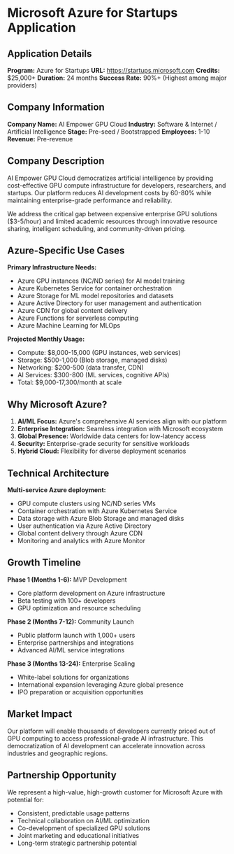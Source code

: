 # Microsoft Azure for Startups Application

## Application Details
**Program:** Azure for Startups
**URL:** https://startups.microsoft.com
**Credits:** $25,000+
**Duration:** 24 months
**Success Rate:** 90%+ (Highest among major providers)

## Company Information
**Company Name:** AI Empower GPU Cloud
**Industry:** Software & Internet / Artificial Intelligence
**Stage:** Pre-seed / Bootstrapped
**Employees:** 1-10
**Revenue:** Pre-revenue

## Company Description
AI Empower GPU Cloud democratizes artificial intelligence by providing cost-effective GPU compute infrastructure for developers, researchers, and startups. Our platform reduces AI development costs by 60-80% while maintaining enterprise-grade performance and reliability.

We address the critical gap between expensive enterprise GPU solutions ($3-5/hour) and limited academic resources through innovative resource sharing, intelligent scheduling, and community-driven pricing.

## Azure-Specific Use Cases
**Primary Infrastructure Needs:**
- Azure GPU instances (NC/ND series) for AI model training
- Azure Kubernetes Service for container orchestration
- Azure Storage for ML model repositories and datasets
- Azure Active Directory for user management and authentication
- Azure CDN for global content delivery
- Azure Functions for serverless computing
- Azure Machine Learning for MLOps

**Projected Monthly Usage:**
- Compute: $8,000-15,000 (GPU instances, web services)
- Storage: $500-1,000 (Blob storage, managed disks)
- Networking: $200-500 (data transfer, CDN)
- AI Services: $300-800 (ML services, cognitive APIs)
- Total: $9,000-17,300/month at scale

## Why Microsoft Azure?
1. **AI/ML Focus:** Azure's comprehensive AI services align with our platform
2. **Enterprise Integration:** Seamless integration with Microsoft ecosystem
3. **Global Presence:** Worldwide data centers for low-latency access
4. **Security:** Enterprise-grade security for sensitive workloads
5. **Hybrid Cloud:** Flexibility for diverse deployment scenarios

## Technical Architecture
**Multi-service Azure deployment:**
- GPU compute clusters using NC/ND series VMs
- Container orchestration with Azure Kubernetes Service
- Data storage with Azure Blob Storage and managed disks
- User authentication via Azure Active Directory
- Global content delivery through Azure CDN
- Monitoring and analytics with Azure Monitor

## Growth Timeline
**Phase 1 (Months 1-6):** MVP Development
- Core platform development on Azure infrastructure
- Beta testing with 100+ developers
- GPU optimization and resource scheduling

**Phase 2 (Months 7-12):** Community Launch
- Public platform launch with 1,000+ users  
- Enterprise partnerships and integrations
- Advanced AI/ML service integrations

**Phase 3 (Months 13-24):** Enterprise Scaling
- White-label solutions for organizations
- International expansion leveraging Azure global presence
- IPO preparation or acquisition opportunities

## Market Impact
Our platform will enable thousands of developers currently priced out of GPU computing to access professional-grade AI infrastructure. This democratization of AI development can accelerate innovation across industries and geographic regions.

## Partnership Opportunity
We represent a high-value, high-growth customer for Microsoft Azure with potential for:
- Consistent, predictable usage patterns
- Technical collaboration on AI/ML optimization
- Co-development of specialized GPU solutions
- Joint marketing and educational initiatives
- Long-term strategic partnership potential
